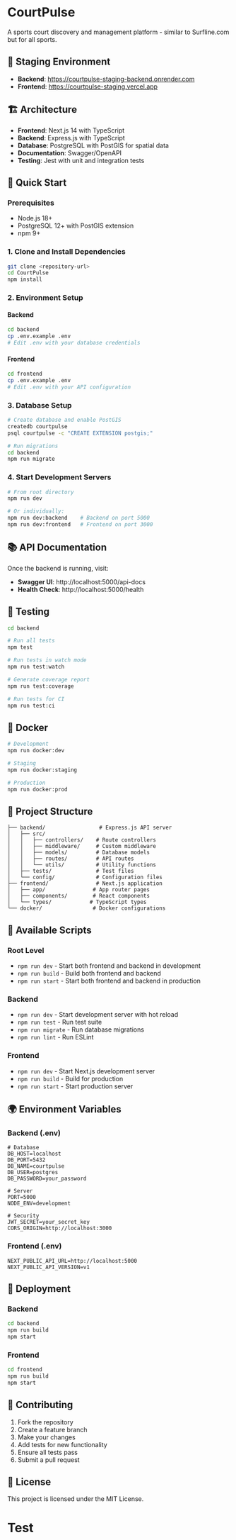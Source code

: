 # CourtPulse

A sports court discovery and management platform - similar to Surfline.com but for all sports.

## 🚀 Staging Environment
- **Backend**: https://courtpulse-staging-backend.onrender.com
- **Frontend**: https://courtpulse-staging.vercel.app

## 🏗️ Architecture

- **Frontend**: Next.js 14 with TypeScript
- **Backend**: Express.js with TypeScript
- **Database**: PostgreSQL with PostGIS for spatial data
- **Documentation**: Swagger/OpenAPI
- **Testing**: Jest with unit and integration tests

## 🚀 Quick Start

### Prerequisites

- Node.js 18+ 
- PostgreSQL 12+ with PostGIS extension
- npm 9+

### 1. Clone and Install Dependencies

```bash
git clone <repository-url>
cd CourtPulse
npm install
```

### 2. Environment Setup

#### Backend
```bash
cd backend
cp .env.example .env
# Edit .env with your database credentials
```

#### Frontend
```bash
cd frontend
cp .env.example .env
# Edit .env with your API configuration
```

### 3. Database Setup

```bash
# Create database and enable PostGIS
createdb courtpulse
psql courtpulse -c "CREATE EXTENSION postgis;"

# Run migrations
cd backend
npm run migrate
```

### 4. Start Development Servers

```bash
# From root directory
npm run dev

# Or individually:
npm run dev:backend    # Backend on port 5000
npm run dev:frontend   # Frontend on port 3000
```

## 📚 API Documentation

Once the backend is running, visit:
- **Swagger UI**: http://localhost:5000/api-docs
- **Health Check**: http://localhost:5000/health

## 🧪 Testing

```bash
cd backend

# Run all tests
npm test

# Run tests in watch mode
npm run test:watch

# Generate coverage report
npm run test:coverage

# Run tests for CI
npm run test:ci
```

## 🐳 Docker

```bash
# Development
npm run docker:dev

# Staging
npm run docker:staging

# Production
npm run docker:prod
```

## 📁 Project Structure

```
├── backend/                 # Express.js API server
│   ├── src/
│   │   ├── controllers/    # Route controllers
│   │   ├── middleware/     # Custom middleware
│   │   ├── models/         # Database models
│   │   ├── routes/         # API routes
│   │   └── utils/          # Utility functions
│   ├── tests/              # Test files
│   └── config/             # Configuration files
├── frontend/               # Next.js application
│   ├── app/               # App router pages
│   ├── components/        # React components
│   └── types/            # TypeScript types
└── docker/                # Docker configurations
```

## 🔧 Available Scripts

### Root Level
- `npm run dev` - Start both frontend and backend in development
- `npm run build` - Build both frontend and backend
- `npm run start` - Start both frontend and backend in production

### Backend
- `npm run dev` - Start development server with hot reload
- `npm run test` - Run test suite
- `npm run migrate` - Run database migrations
- `npm run lint` - Run ESLint

### Frontend
- `npm run dev` - Start Next.js development server
- `npm run build` - Build for production
- `npm run start` - Start production server

## 🌍 Environment Variables

### Backend (.env)
```env
# Database
DB_HOST=localhost
DB_PORT=5432
DB_NAME=courtpulse
DB_USER=postgres
DB_PASSWORD=your_password

# Server
PORT=5000
NODE_ENV=development

# Security
JWT_SECRET=your_secret_key
CORS_ORIGIN=http://localhost:3000
```

### Frontend (.env)
```env
NEXT_PUBLIC_API_URL=http://localhost:5000
NEXT_PUBLIC_API_VERSION=v1
```

## 🚀 Deployment

### Backend
```bash
cd backend
npm run build
npm start
```

### Frontend
```bash
cd frontend
npm run build
npm start
```

## 🤝 Contributing

1. Fork the repository
2. Create a feature branch
3. Make your changes
4. Add tests for new functionality
5. Ensure all tests pass
6. Submit a pull request

## 📝 License

This project is licensed under the MIT License.
# Test
